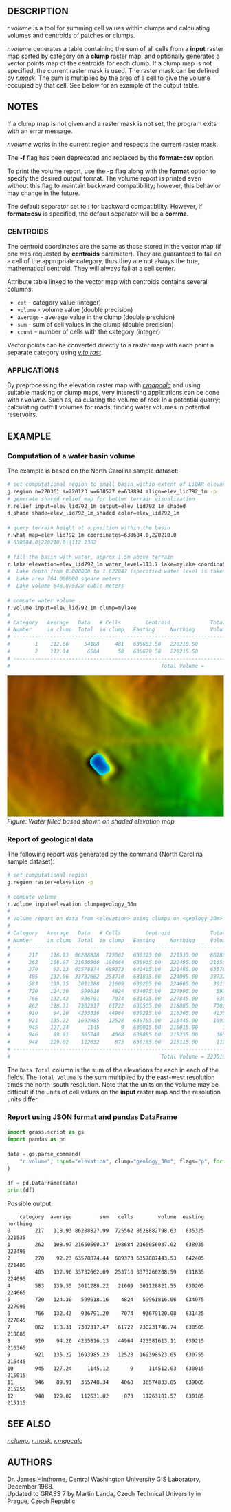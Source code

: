 ## DESCRIPTION

*r.volume* is a tool for summing cell values within clumps and
calculating volumes and centroids of patches or clumps.

*r.volume* generates a table containing the sum of all cells from a
**input** raster map sorted by category on a **clump** raster map, and
optionally generates a vector points map of the centroids for each
clump. If a clump map is not specified, the current raster mask is used.
The raster mask can be defined by *[r.mask](r.mask.md)*. The sum is
multiplied by the area of a cell to give the volume occupied by that
cell. See below for an example of the output table.

## NOTES

If a clump map is not given and a raster mask is not set, the program
exits with an error message.

*r.volume* works in the current region and respects the current raster
mask.

The **-f** flag has been deprecated and replaced by the **format=csv**
option.

To print the volume report, use the **-p** flag along with the **format** option
to specify the desired output format. The volume report is printed even without
this flag to maintain backward compatibility; however, this behavior may change
in the future.

The default separator set to **:** for backward compatibility. However,
if **format=csv** is specified, the default separator will be a **comma**.

### CENTROIDS

The centroid coordinates are the same as those stored in the vector map
(if one was requested by **centroids** parameter). They are guaranteed
to fall on a cell of the appropriate category, thus they are not always
the true, mathematical centroid. They will always fall at a cell center.

Attribute table linked to the vector map with centroids contains several
columns:

- `cat` - category value (integer)
- `volume` - volume value (double precision)
- `average` - average value in the clump (double precision)
- `sum` - sum of cell values in the clump (double precision)
- `count` - number of cells with the category (integer)

Vector points can be converted directly to a raster map with each point
a separate category using *[v.to.rast](v.to.rast.md)*.

### APPLICATIONS

By preprocessing the elevation raster map with
*[r.mapcalc](r.mapcalc.md)* and using suitable masking or clump maps,
very interesting applications can be done with *r.volume*. Such as,
calculating the volume of rock in a potential quarry; calculating
cut/fill volumes for roads; finding water volumes in potential
reservoirs.

## EXAMPLE

### Computation of a water basin volume

The example is based on the North Carolina sample dataset:

```sh
# set computational region to small basin within extent of LiDAR elevation model
g.region n=220361 s=220123 w=638527 e=638894 align=elev_lid792_1m -p
# generate shared relief map for better terrain visualization
r.relief input=elev_lid792_1m output=elev_lid792_1m_shaded
d.shade shade=elev_lid792_1m_shaded color=elev_lid792_1m

# query terrain height at a position within the basin
r.what map=elev_lid792_1m coordinates=638684.0,220210.0
# 638684.0|220210.0||112.2362

# fill the basin with water, approx 1.5m above terrain
r.lake elevation=elev_lid792_1m water_level=113.7 lake=mylake coordinates=638684.0,220210.0
#  Lake depth from 0.000000 to 1.622047 (specified water level is taken as zero)
#  Lake area 764.000000 square meters
#  Lake volume 648.875328 cubic meters

# compute water volume
r.volume input=elev_lid792_1m clump=mylake
#
# Category   Average   Data   # Cells        Centroid             Total
# Number     in clump  Total  in clump   Easting     Northing     Volume
# -----------------------------------------------------------------------------
#        1    112.66     54188     481   638683.50   220210.50         54188.35
#        2    112.14      6504      58   638679.50   220215.50          6504.14
# -----------------------------------------------------------------------------
#                                                 Total Volume =       60692.49
```

![r.volume lake example](r_volume_lake.png)  
*Figure: Water filled based shown on shaded elevation map*

### Report of geological data

The following report was generated by the command (North Carolina sample
dataset):

```sh
# set computational region
g.region raster=elevation -p

# compute volume
r.volume input=elevation clump=geology_30m
#
# Volume report on data from <elevation> using clumps on <geology_30m> raster map
#
# Category   Average   Data   # Cells        Centroid             Total
# Number     in clump  Total  in clump   Easting     Northing     Volume
# -----------------------------------------------------------------------------
#      217    118.93  86288828  725562   635325.00   221535.00    8628882798.63
#      262    108.97  21650560  198684   638935.00   222495.00    2165056037.02
#      270     92.23  63578874  689373   642405.00   221485.00    6357887443.53
#      405    132.96  33732662  253710   631835.00   224095.00    3373266208.59
#      583    139.35   3011288   21609   630205.00   224665.00     301128821.55
#      720    124.30    599618    4824   634075.00   227995.00      59961816.06
#      766    132.43    936791    7074   631425.00   227845.00      93679120.08
#      862    118.31   7302317   61722   630505.00   218885.00     730231746.74
#      910     94.20   4235816   44964   639215.00   216365.00     423581613.11
#      921    135.22   1693985   12528   630755.00   215445.00     169398523.05
#      945    127.24      1145       9   630015.00   215015.00        114512.03
#      946     89.91    365748    4068   639085.00   215255.00      36574833.85
#      948    129.02    112632     873   630185.00   215115.00      11263181.57
# -----------------------------------------------------------------------------
#                                                 Total Volume = 22351026655.81
```

The `Data Total` column is the sum of the elevations for each in each of
the fields. The `Total Volume` is the sum multiplied by the east-west
resolution times the north-south resolution. Note that the units on the
volume may be difficult if the units of cell values on the **input**
raster map and the resolution units differ.

### Report using JSON format and pandas DataFrame

```python
import grass.script as gs
import pandas as pd

data = gs.parse_command(
    "r.volume", input="elevation", clump="geology_30m", flags="p", format="json"
)

df = pd.DataFrame(data)
print(df)
```

Possible output:

```text
    category  average         sum   cells        volume  easting  northing
0        217   118.93 86288827.99  725562 8628882798.63   635325    221535
1        262   108.97 21650560.37  198684 2165056037.02   638935    222495
2        270    92.23 63578874.44  689373 6357887443.53   642405    221485
3        405   132.96 33732662.09  253710 3373266208.59   631835    224095
4        583   139.35  3011288.22   21609  301128821.55   630205    224665
5        720   124.30   599618.16    4824   59961816.06   634075    227995
6        766   132.43   936791.20    7074   93679120.08   631425    227845
7        862   118.31  7302317.47   61722  730231746.74   630505    218885
8        910    94.20  4235816.13   44964  423581613.11   639215    216365
9        921   135.22  1693985.23   12528  169398523.05   630755    215445
10       945   127.24     1145.12       9     114512.03   630015    215015
11       946    89.91   365748.34    4068   36574833.85   639085    215255
12       948   129.02   112631.82     873   11263181.57   630185    215115
```

## SEE ALSO

*[r.clump](r.clump.md), [r.mask](r.mask.md), [r.mapcalc](r.mapcalc.md)*

## AUTHORS

Dr. James Hinthorne, Central Washington University GIS Laboratory,
December 1988.  
Updated to GRASS 7 by Martin Landa, Czech Technical University in
Prague, Czech Republic
